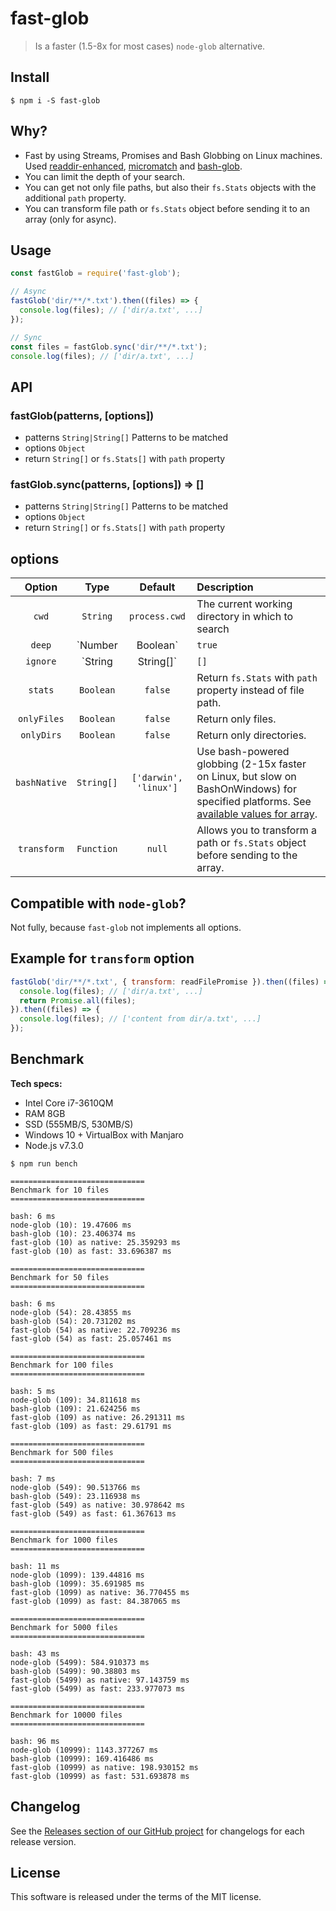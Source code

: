 # fast-glob

> Is a faster (1.5-8x for most cases) `node-glob` alternative.

## Install

```
$ npm i -S fast-glob
```

## Why?

  * Fast by using Streams, Promises and Bash Globbing on Linux machines. Used [readdir-enhanced](https://github.com/BigstickCarpet/readdir-enhanced), [micromatch](https://github.com/jonschlinkert/micromatch) and [bash-glob](https://github.com/jonschlinkert/bash-glob).
  * You can limit the depth of your search.
  * You can get not only file paths, but also their `fs.Stats` objects with the additional `path` property.
  * You can transform file path or `fs.Stats` object before sending it to an array (only for async).

## Usage

```js
const fastGlob = require('fast-glob');

// Async
fastGlob('dir/**/*.txt').then((files) => {
  console.log(files); // ['dir/a.txt', ...]
});

// Sync
const files = fastGlob.sync('dir/**/*.txt');
console.log(files); // ['dir/a.txt', ...]
```

## API

### fastGlob(patterns, [options])

  * patterns `String|String[]` Patterns to be matched
  * options `Object`
  * return `String[]` or `fs.Stats[]` with `path` property

### fastGlob.sync(patterns, [options]) => []

  * patterns `String|String[]` Patterns to be matched
  * options `Object`
  * return `String[]` or `fs.Stats[]` with `path` property

## options

| Option      | Type              | Default                | Description |
|:------------:|:-----------------:|:---------------------:|:------------|
| `cwd`        | `String`          | `process.cwd`         | The current working directory in which to search |
| `deep`       | `Number|Boolean`  | `true`                | The deep option can be set to true to traverse the entire directory structure, or it can be set to a number to only traverse that many levels deep. |
| `ignore`     | `String|String[]` | `[]`                  | Add a pattern or an array of glob patterns to exclude matches. |
| `stats`      | `Boolean`         | `false`               | Return `fs.Stats` with `path` property instead of file path. |
| `onlyFiles`  | `Boolean`         | `false`               | Return only files. |
| `onlyDirs`   | `Boolean`         | `false`               | Return only directories. |
| `bashNative` | `String[]`        | `['darwin', 'linux']` | Use bash-powered globbing (2-15x faster on Linux, but slow on BashOnWindows) for specified platforms. See [available values for array](https://nodejs.org/dist/latest-v7.x/docs/api/process.html#process_process_platform). |
| `transform`  | `Function`        | `null`                | Allows you to transform a path or `fs.Stats` object before sending to the array. |

## Compatible with `node-glob`?

Not fully, because `fast-glob` not implements all options.

## Example for `transform` option

```js
fastGlob('dir/**/*.txt', { transform: readFilePromise }).then((files) => {
  console.log(files); // ['dir/a.txt', ...]
  return Promise.all(files);
}).then((files) => {
  console.log(files); // ['content from dir/a.txt', ...]
});
```

## Benchmark

**Tech specs:**

 * Intel Core i7-3610QM
 * RAM 8GB
 * SSD (555MB/S, 530MB/S)
 * Windows 10 + VirtualBox with Manjaro
 * Node.js v7.3.0

```shell
$ npm run bench

==============================
Benchmark for 10 files
==============================

bash: 6 ms
node-glob (10): 19.47606 ms
bash-glob (10): 23.406374 ms
fast-glob (10) as native: 25.359293 ms
fast-glob (10) as fast: 33.696387 ms

==============================
Benchmark for 50 files
==============================

bash: 6 ms
node-glob (54): 28.43855 ms
bash-glob (54): 20.731202 ms
fast-glob (54) as native: 22.709236 ms
fast-glob (54) as fast: 25.057461 ms

==============================
Benchmark for 100 files
==============================

bash: 5 ms
node-glob (109): 34.811618 ms
bash-glob (109): 21.624256 ms
fast-glob (109) as native: 26.291311 ms
fast-glob (109) as fast: 29.61791 ms

==============================
Benchmark for 500 files
==============================

bash: 7 ms
node-glob (549): 90.513766 ms
bash-glob (549): 23.116938 ms
fast-glob (549) as native: 30.978642 ms
fast-glob (549) as fast: 61.367613 ms

==============================
Benchmark for 1000 files
==============================

bash: 11 ms
node-glob (1099): 139.44816 ms
bash-glob (1099): 35.691985 ms
fast-glob (1099) as native: 36.770455 ms
fast-glob (1099) as fast: 84.387065 ms

==============================
Benchmark for 5000 files
==============================

bash: 43 ms
node-glob (5499): 584.910373 ms
bash-glob (5499): 90.38803 ms
fast-glob (5499) as native: 97.143759 ms
fast-glob (5499) as fast: 233.977073 ms

==============================
Benchmark for 10000 files
==============================

bash: 96 ms
node-glob (10999): 1143.377267 ms
bash-glob (10999): 169.416486 ms
fast-glob (10999) as native: 198.930152 ms
fast-glob (10999) as fast: 531.693878 ms
```

## Changelog

See the [Releases section of our GitHub project](https://github.com/mrmlnc/fast-glob/releases) for changelogs for each release version.

## License

This software is released under the terms of the MIT license.
